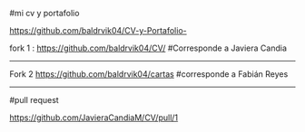 #mi cv y portafolio


https://github.com/baldrvik04/CV-y-Portafolio-

fork 1 : https://github.com/baldrvik04/CV/
    #Corresponde a Javiera Candia
___________________________________________________________
Fork 2 https://github.com/baldrvik04/cartas
#corresponde a Fabián Reyes

___________________________________________________________
#pull request 

https://github.com/JavieraCandiaM/CV/pull/1